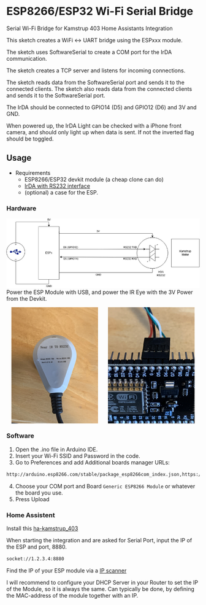 # ESP8266/ESP32 Wi-Fi Serial Bridge
Serial Wi-Fi Bridge for Kamstrup 403 Home Assistants Integration

This sketch creates a WiFi <-> UART bridge using the ESPxxx module. 

The sketch uses SoftwareSerial to create a COM port for the IrDA communication. 

The sketch creates a TCP server and listens for incoming connections. 

The sketch reads data from the SoftwareSerial port and sends it to the 
connected clients. The sketch also reads data from the connected clients 
and sends it to the SoftwareSerial port.

The IrDA should be connected to GPIO14 (D5) and GPIO12 (D6) and 3V and GND.

When powered up, the IrDA Light can be checked with a iPhone front camera,
and should only light up when data is sent. If not the inverted flag should be toggled.

## Usage

* Requirements
    * ESP8266/ESP32 devkit module (a cheap clone can do)
    * [IrDA with RS232 interface](https://www.aliexpress.com/item/1005005630726621.html?spm=a2g0o.order_list.order_list_main.17.70c71802tpHpcY)
    * (optional) a case for the ESP.

### Hardware
![Hardware Diagram](img/diagram.jpg)
Power the ESP Module with USB, and power the IR Eye with the 3V Power from the Devkit.

<div style="display: flex; justify-content: space-around;">
  <img src="img/irda.jpg" alt="IRDA" style="width: 45%;"/>
  <img src="img/esp.jpg" alt="ESP" style="width: 45%;"/>
</div>

### Software
1. Open the .ino file in Arduino IDE.
2. Insert your Wi-Fi SSID and Password in the code.
3. Go to Preferences and add Additional boards manager URLs:
```bash
http://arduino.esp8266.com/stable/package_esp8266com_index.json,https://dl.espressif.com/dl/package_esp32_index.json
```
4. Choose your COM port and Board `Generic ESP8266 Module` or whatever the board you use.
5. Press Upload

### Home Assistent
Install this [ha-kamstrup_403](https://github.com/golles/ha-kamstrup_403)

When starting the integration and are asked for Serial Port, input the IP of the ESP and port, 8880.

```bash
socket://1.2.3.4:8880
```

Find the IP of your ESP module via a [IP scanner](https://www.advanced-ip-scanner.com)

I will recommend to configure your DHCP Server in your Router to set the IP of the Module, so it is always the same. Can typically be done, by defining the MAC-address of the module together with an IP.
